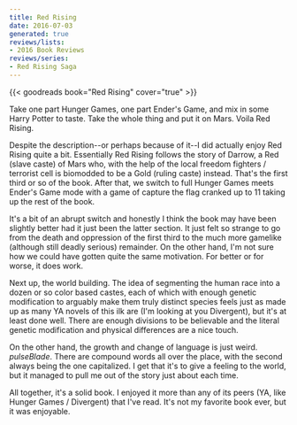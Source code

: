 ```yaml
---
title: Red Rising
date: 2016-07-03
generated: true
reviews/lists:
- 2016 Book Reviews
reviews/series:
- Red Rising Saga
---
```

{{< goodreads book="Red Rising" cover="true" >}}

Take one part Hunger Games, one part Ender's Game, and mix in some Harry Potter to taste. Take the whole thing and put it on Mars. Voila Red Rising.  

Despite the description--or perhaps because of it--I did actually enjoy Red Rising quite a bit. Essentially Red Rising follows the story of Darrow, a Red (slave caste) of Mars who, with the help of the local freedom fighters / terrorist cell is biomodded to be a Gold (ruling caste) instead. That's the first third or so of the book. After that, we switch to full Hunger Games meets Ender's Game mode with a game of capture the flag cranked up to 11 taking up the rest of the book.  

<!--more-->

It's a bit of an abrupt switch and honestly I think the book may have been slightly better had it just been the latter section. It just felt so strange to go from the death and oppression of the first third to the much more gamelike (although still deadly serious) remainder. On the other hand, I'm not sure how we could have gotten quite the same motivation. For better or for worse, it does work.  

Next up, the world building. The idea of segmenting the human race into a dozen or so color based castes, each of which with enough genetic modification to arguably make them truly distinct species feels just as made up as many YA novels of this ilk are (I'm looking at you Divergent), but it's at least done well. There are enough divisions to be believable and the literal genetic modification and physical differences are a nice touch.  

On the other hand, the growth and change of language is just weird. _pulseBlade_. There are compound words all over the place, with the second always being the one capitalized. I get that it's to give a feeling to the world, but it managed to pull me out of the story just about each time.  

All together, it's a solid book. I enjoyed it more than any of its peers (YA, like Hunger Games / Divergent) that I've read. It's not my favorite book ever, but it was enjoyable.


